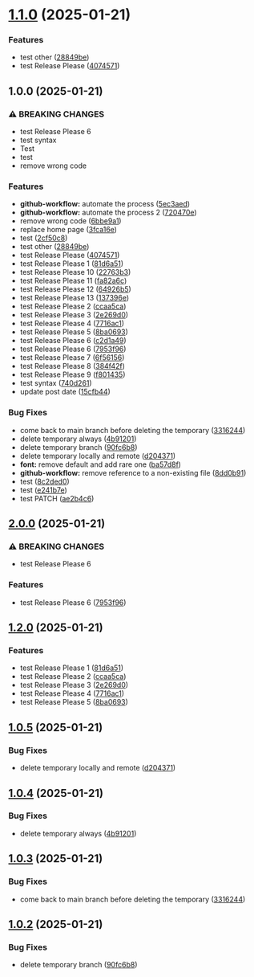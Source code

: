 # [1.1.0](https://github.com/dicadev/test-release-please/compare/v1.0.5...v1.1.0) (2025-01-21)


### Features

* test other ([28849be](https://github.com/dicadev/test-release-please/commit/28849bebf5fe0809c8952c976fd33272819fa171))
* test Release Please ([4074571](https://github.com/dicadev/test-release-please/commit/40745710e4ddce6809b953e019a2696d5bdabaee))



## 1.0.0 (2025-01-21)


### ⚠ BREAKING CHANGES

* test Release Please 6
* test syntax
* Test
* test
* remove wrong code

### Features

* **github-workflow:** automate the process ([5ec3aed](https://github.com/dicadev/test-release-please/commit/5ec3aed3bb00a43e30a2285268b1313cfb71264e))
* **github-workflow:** automate the process 2 ([720470e](https://github.com/dicadev/test-release-please/commit/720470e05cd05dd6c57d3a7c444f7bf13a0c2cda))
* remove wrong code ([6bbe9a1](https://github.com/dicadev/test-release-please/commit/6bbe9a1428e05cc95d81095ab7717220c7827e68))
* replace home page ([3fca16e](https://github.com/dicadev/test-release-please/commit/3fca16e7d9704b2bd06ff7ae0b25a732459befc6))
* test ([2cf50c8](https://github.com/dicadev/test-release-please/commit/2cf50c835a625c23b3f6b0db2739ac46197ae323))
* test other ([28849be](https://github.com/dicadev/test-release-please/commit/28849bebf5fe0809c8952c976fd33272819fa171))
* test Release Please ([4074571](https://github.com/dicadev/test-release-please/commit/40745710e4ddce6809b953e019a2696d5bdabaee))
* test Release Please 1 ([81d6a51](https://github.com/dicadev/test-release-please/commit/81d6a515700ce6ee7a484a4207b6ab4cf548abed))
* test Release Please 10 ([22763b3](https://github.com/dicadev/test-release-please/commit/22763b31583286964af29d455a88728e00edfc36))
* test Release Please 11 ([fa82a6c](https://github.com/dicadev/test-release-please/commit/fa82a6c1a2dd150de18b013716384148f9db1c81))
* test Release Please 12 ([64926b5](https://github.com/dicadev/test-release-please/commit/64926b51cd9a882187735fe264bcd4d8c52d6c1d))
* test Release Please 13 ([137396e](https://github.com/dicadev/test-release-please/commit/137396ea6fde1eac1be1a096126e81fb2d43309e))
* test Release Please 2 ([ccaa5ca](https://github.com/dicadev/test-release-please/commit/ccaa5caadcb64a482bbef125c00cf8f1c2c65c60))
* test Release Please 3 ([2e269d0](https://github.com/dicadev/test-release-please/commit/2e269d0bf00aa9268b02f6f68b209370777d01e0))
* test Release Please 4 ([7716ac1](https://github.com/dicadev/test-release-please/commit/7716ac1a2415f4fb65a26b0129705c856fc034e0))
* test Release Please 5 ([8ba0693](https://github.com/dicadev/test-release-please/commit/8ba069303d90bd75a2f00b769d5510555de816c5))
* test Release Please 6 ([c2d1a49](https://github.com/dicadev/test-release-please/commit/c2d1a496ec53a65c33074b7346f94c0725ea99f9))
* test Release Please 6 ([7953f96](https://github.com/dicadev/test-release-please/commit/7953f9696b408a2ca1a5c6c7c615d3354ec4e197))
* test Release Please 7 ([6f56156](https://github.com/dicadev/test-release-please/commit/6f5615651dd6ea9ba73f8d5ad50ef3ca0c2b42a3))
* test Release Please 8 ([384f42f](https://github.com/dicadev/test-release-please/commit/384f42f254173bc5680b72632f717b8c080ffadf))
* test Release Please 9 ([f801435](https://github.com/dicadev/test-release-please/commit/f801435983761ccc6a4a0519e1110383944f079e))
* test syntax ([740d261](https://github.com/dicadev/test-release-please/commit/740d261d1caf793183938b6b67233cc47b798c62))
* update post date ([15cfb44](https://github.com/dicadev/test-release-please/commit/15cfb446d00b77da35696057f2799ef379e371a2))


### Bug Fixes

* come back to main branch before deleting the temporary ([3316244](https://github.com/dicadev/test-release-please/commit/3316244d815c0b0ace41a890373bbf0399515ef7))
* delete temporary always ([4b91201](https://github.com/dicadev/test-release-please/commit/4b912016793bb16a000ebc5dd52e08b8418e0f4a))
* delete temporary branch ([90fc6b8](https://github.com/dicadev/test-release-please/commit/90fc6b8178fc86bfc177d12cdbb48852795a08f8))
* delete temporary locally and remote ([d204371](https://github.com/dicadev/test-release-please/commit/d20437185823b014148de3b3e4bf458a44861a77))
* **font:** remove default and add rare one ([ba57d8f](https://github.com/dicadev/test-release-please/commit/ba57d8f89bad807594a6c3cc5746b5a75bf06679))
* **github-workflow:** remove reference to a non-existing file ([8dd0b91](https://github.com/dicadev/test-release-please/commit/8dd0b915e510af8416f30eddb57f18f731feda75))
* test ([8c2ded0](https://github.com/dicadev/test-release-please/commit/8c2ded0581dfc63a887d91e8a565d84c42b0357f))
* test ([e241b7e](https://github.com/dicadev/test-release-please/commit/e241b7e9caf4932a416cc8500bebf81a8e5a66a8))
* test PATCH ([ae2b4c6](https://github.com/dicadev/test-release-please/commit/ae2b4c6841ac5738d81529fd0e4dc94ea309b1de))

## [2.0.0](https://github.com/dicadev/test-release-please/compare/v1.2.0...v2.0.0) (2025-01-21)


### ⚠ BREAKING CHANGES

* test Release Please 6

### Features

* test Release Please 6 ([7953f96](https://github.com/dicadev/test-release-please/commit/7953f9696b408a2ca1a5c6c7c615d3354ec4e197))

## [1.2.0](https://github.com/dicadev/test-release-please/compare/v1.1.0...v1.2.0) (2025-01-21)


### Features

* test Release Please 1 ([81d6a51](https://github.com/dicadev/test-release-please/commit/81d6a515700ce6ee7a484a4207b6ab4cf548abed))
* test Release Please 2 ([ccaa5ca](https://github.com/dicadev/test-release-please/commit/ccaa5caadcb64a482bbef125c00cf8f1c2c65c60))
* test Release Please 3 ([2e269d0](https://github.com/dicadev/test-release-please/commit/2e269d0bf00aa9268b02f6f68b209370777d01e0))
* test Release Please 4 ([7716ac1](https://github.com/dicadev/test-release-please/commit/7716ac1a2415f4fb65a26b0129705c856fc034e0))
* test Release Please 5 ([8ba0693](https://github.com/dicadev/test-release-please/commit/8ba069303d90bd75a2f00b769d5510555de816c5))

## [1.0.5](https://github.com/dicadev/test-release-please/compare/v1.0.4...v1.0.5) (2025-01-21)


### Bug Fixes

* delete temporary locally and remote ([d204371](https://github.com/dicadev/test-release-please/commit/d20437185823b014148de3b3e4bf458a44861a77))



## [1.0.4](https://github.com/dicadev/test-release-please/compare/v1.0.3...v1.0.4) (2025-01-21)


### Bug Fixes

* delete temporary always ([4b91201](https://github.com/dicadev/test-release-please/commit/4b912016793bb16a000ebc5dd52e08b8418e0f4a))



## [1.0.3](https://github.com/dicadev/test-release-please/compare/v1.0.2...v1.0.3) (2025-01-21)


### Bug Fixes

* come back to main branch before deleting the temporary ([3316244](https://github.com/dicadev/test-release-please/commit/3316244d815c0b0ace41a890373bbf0399515ef7))



## [1.0.2](https://github.com/dicadev/test-release-please/compare/v1.0.1...v1.0.2) (2025-01-21)


### Bug Fixes

* delete temporary branch ([90fc6b8](https://github.com/dicadev/test-release-please/commit/90fc6b8178fc86bfc177d12cdbb48852795a08f8))
